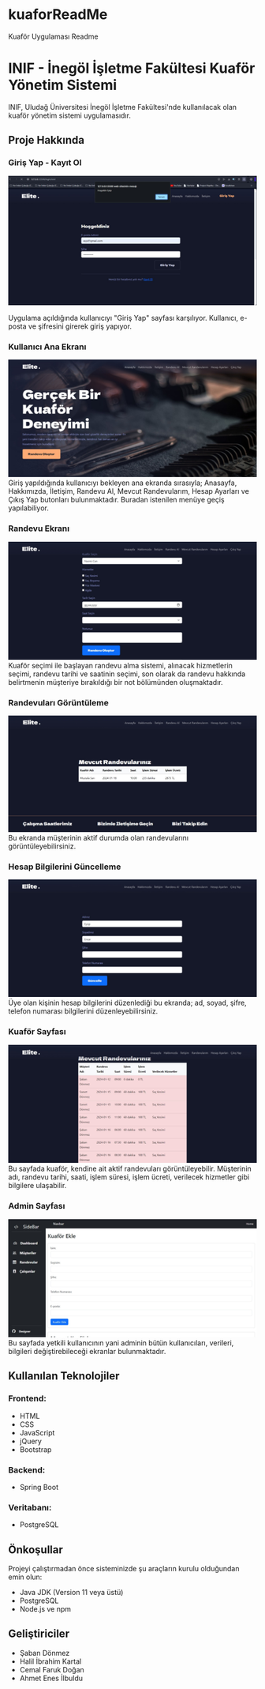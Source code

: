 # kuaforReadMe
Kuaför Uygulaması Readme
# INIF - İnegöl İşletme Fakültesi Kuaför Yönetim Sistemi

INIF, Uludağ Üniversitesi İnegöl İşletme Fakültesi'nde kullanılacak olan kuaför yönetim sistemi uygulamasıdır.

## Proje Hakkında

### Giriş Yap - Kayıt Ol

<img src="https://raw.githubusercontent.com/Enesilbuldu/kuaforReadMe/main/IMG-20240117-WA0069.jpg" />
</p>
Uygulama açıldığında kullanıcıyı "Giriş Yap" sayfası karşılıyor. Kullanıcı, e-posta ve şifresini girerek giriş yapıyor.

### Kullanıcı Ana Ekranı
<img src="https://raw.githubusercontent.com/Enesilbuldu/kuaforReadMe/main/IMG-20240117-WA0071.jpg" />
Giriş yapıldığında kullanıcıyı bekleyen ana ekranda sırasıyla; Anasayfa, Hakkımızda, İletişim, Randevu Al, Mevcut Randevularım, Hesap Ayarları ve Çıkış Yap butonları bulunmaktadır. Buradan istenilen menüye geçiş yapılabiliyor.

### Randevu Ekranı
<img src="https://raw.githubusercontent.com/Enesilbuldu/kuaforReadMe/main/IMG-20240117-WA0061.jpg" />
Kuaför seçimi ile başlayan randevu alma sistemi, alınacak hizmetlerin seçimi, randevu tarihi ve saatinin seçimi, son olarak da randevu hakkında belirtmenin müşteriye bırakıldığı bir not bölümünden oluşmaktadır.

### Randevuları Görüntüleme
<img src="https://raw.githubusercontent.com/Enesilbuldu/kuaforReadMe/main/IMG-20240117-WA0073.jpg" />
Bu ekranda müşterinin aktif durumda olan randevularını görüntüleyebilirsiniz.

### Hesap Bilgilerini Güncelleme
<img src="https://raw.githubusercontent.com/Enesilbuldu/kuaforReadMe/main/IMG-20240117-WA0075.jpg" />
Üye olan kişinin hesap bilgilerini düzenlediği bu ekranda; ad, soyad, şifre, telefon numarası bilgilerini düzenleyebilirsiniz.

### Kuaför Sayfası
<img src="https://github.com/Enesilbuldu/kuaforReadMe/blob/main/IMG-20240117-WA0080.jpg" />
Bu sayfada kuaför, kendine ait aktif randevuları görüntüleyebilir. Müşterinin adı, randevu tarihi, saati, işlem süresi, işlem ücreti, verilecek hizmetler gibi bilgilere ulaşabilir.

### Admin Sayfası
<img src="https://github.com/Enesilbuldu/kuaforReadMe/blob/main/IMG-20240117-WA0081.jpg" />
Bu sayfada yetkili kullanıcının yani adminin bütün kullanıcıları, verileri, bilgileri değiştirebileceği ekranlar bulunmaktadır.

## Kullanılan Teknolojiler

### Frontend:

- HTML
- CSS
- JavaScript
- jQuery
- Bootstrap

### Backend:

- Spring Boot

### Veritabanı:

- PostgreSQL

## Önkoşullar

Projeyi çalıştırmadan önce sisteminizde şu araçların kurulu olduğundan emin olun:

- Java JDK (Version 11 veya üstü)
- PostgreSQL
- Node.js ve npm

## Geliştiriciler

- Şaban Dönmez
- Halil İbrahim Kartal
- Cemal Faruk Doğan
- Ahmet Enes İlbuldu
